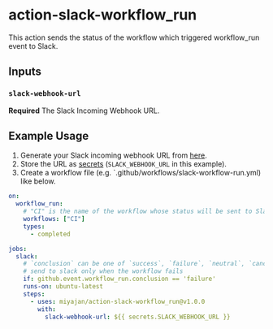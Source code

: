 # action-slack-workflow_run

This action sends the status of the workflow which triggered workflow_run event to Slack.

## Inputs

### `slack-webhook-url`

**Required** The Slack Incoming Webhook URL.

## Example Usage

1. Generate your Slack incoming webhook URL from [here](https://slack.com/apps/A0F7XDUAZ--incoming-webhook-).
2. Store the URL as [secrets](https://docs.github.com/en/actions/configuring-and-managing-workflows/creating-and-storing-encrypted-secrets) (`SLACK_WEBHOOK_URL` in this example).
3. Create a workflow file (e.g. `.github/workflows/slack-workflow-run.yml) like below.

```yaml
on:
  workflow_run:
    # "CI" is the name of the workflow whose status will be sent to Slack
    workflows: ["CI"]
    types:
      - completed

jobs:
  slack:
    # `conclusion` can be one of `success`, `failure`, `neutral`, `cancelled`, `skipped`, `timed_out`, or `action_required`
    # send to slack only when the workflow fails
    if: github.event.workflow_run.conclusion == 'failure'
    runs-on: ubuntu-latest
    steps:
      - uses: miyajan/action-slack-workflow_run@v1.0.0
        with:
          slack-webhook-url: ${{ secrets.SLACK_WEBHOOK_URL }}
```
